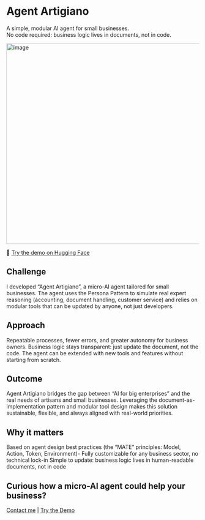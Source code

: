 # Agent Artigiano
A simple, modular AI agent for small businesses.  
No code required: business logic lives in documents, not in code.

<img width="744" height="524" alt="image" src="https://github.com/user-attachments/assets/86c537d3-678e-4426-b7e1-53877fdbe957" />

🔗 [Try the demo on Hugging Face](https://huggingface.co/spaces/virginialevy/artigiano-smart)

## Challenge
I developed “Agent Artigiano”, a micro-AI agent tailored for small businesses. The agent uses the Persona Pattern to simulate real expert reasoning (accounting, document handling, customer service) and relies on modular tools that can be updated by anyone, not just developers.

## Approach
Repeatable processes, fewer errors, and greater autonomy for business owners. Business logic stays transparent: just update the document, not the code. The agent can be extended with new tools and features without starting from scratch.

## Outcome
Agent Artigiano bridges the gap between “AI for big enterprises” and the real needs of artisans and small businesses. Leveraging the document-as-implementation pattern and modular tool design makes this solution sustainable, flexible, and always aligned with real-world priorities.

## Why it matters

Based on agent design best practices (the “MATE” principles: Model, Action, Token, Environment)-
Fully customizable for any business sector, no technical lock-in
Simple to update: business logic lives in human-readable documents, not in code

## Curious how a micro-AI agent could help your business? 
[Contact me](https://www.linkedin.com/in/virginia-levy-abulafia/) | [Try the Demo](https://huggingface.co/spaces/virginialevy/artigiano-smart)
